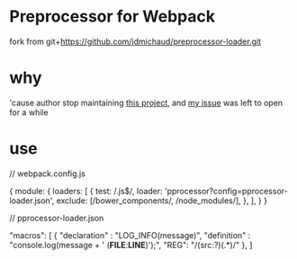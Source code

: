 # Preprocessor for Webpack

fork from git+https://github.com/jdmichaud/preprocessor-loader.git

# why
'cause author stop maintaining [this project](https://github.com/jdmichaud/preprocessor-loader), and [my issue](https://github.com/jdmichaud/preprocessor-loader/issues/1) was left to open for a while

# use

// webpack.config.js

{
  module: {
    loaders: [
      { test: /\.js$/,
        loader: 'pprocessor?config=pprocessor-loader.json',
        exclude: [/bower_components/, /node_modules/],
      },
    ],
  }
}

// pprocessor-loader.json

"macros": [
    {
      "declaration" : "LOG_INFO(message)",
      "definition" : "console.log(message + ' (__FILE__:__LINE__)');",
      "REG": "/(src:?)(.*)/"
    },
]
